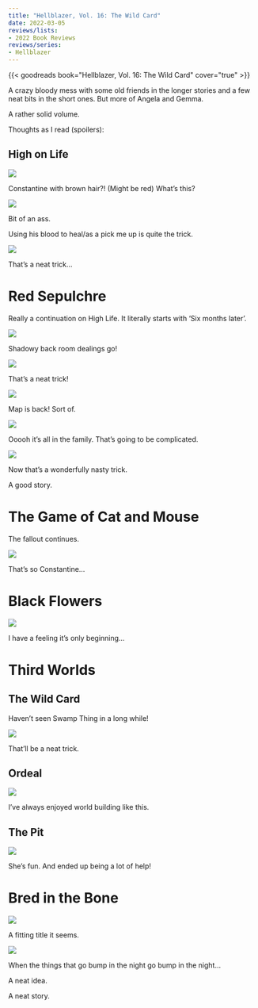 ```yaml
---
title: "Hellblazer, Vol. 16: The Wild Card"
date: 2022-03-05
reviews/lists:
- 2022 Book Reviews
reviews/series:
- Hellblazer
---
```

{{< goodreads book="Hellblazer, Vol. 16: The Wild Card" cover="true" >}}

A crazy bloody mess with some old friends in the longer stories and a few neat bits in the short ones. But more of Angela and Gemma. 

A rather solid volume. 

Thoughts as I read (spoilers):

## High on Life
![](/embeds/books/attachments/hellblazer-16-9b6390.png)

Constantine with brown hair?! (Might be red) What’s this?

![](/embeds/books/attachments/hellblazer-16-fa036d.png)

Bit of an ass. 

Using his blood to heal/as a pick me up is quite the trick. 

![](/embeds/books/attachments/hellblazer-16-7040a2.png)

That’s a neat trick…

# Red Sepulchre
Really a continuation on High Life. It literally starts with ‘Six months later’. 

![](/embeds/books/attachments/hellblazer-16-68f8e3.png)

Shadowy back room dealings go!

![](/embeds/books/attachments/hellblazer-16-086de2.png)

That’s a neat trick!

![](/embeds/books/attachments/hellblazer-16-e166f1.png)

Map is  back! Sort of. 

![](/embeds/books/attachments/hellblazer-16-16c52b.png)

Ooooh it’s all in the family. That’s going to be complicated. 

![](/embeds/books/attachments/hellblazer-16-14ae7f.png)

Now that’s a wonderfully nasty trick. 

A good story. 

# The Game of Cat and Mouse 
The fallout continues. 

![](/embeds/books/attachments/hellblazer-16-2ac331.png)

That’s so Constantine…

# Black Flowers
![](/embeds/books/attachments/hellblazer-16-16b2c0.png)

I have a feeling it’s only beginning…

# Third Worlds
## The Wild Card
Haven’t seen Swamp Thing in a long while!

![](/embeds/books/attachments/hellblazer-16-fdff78.png)

That’ll be a neat trick. 

## Ordeal
![](/embeds/books/attachments/hellblazer-16-aea2e2.png)

I’ve always enjoyed world building like this. 

## The Pit
![](/embeds/books/attachments/hellblazer-16-94e696.png)

She’s fun. And ended up being a lot of help!

# Bred in the Bone
![](/embeds/books/attachments/hellblazer-16-3fa230.png)

A fitting title it seems. 

![](/embeds/books/attachments/hellblazer-16-764d07.png)

When the things that go bump in the night go bump in the night…

A neat idea. 

A neat story. 
